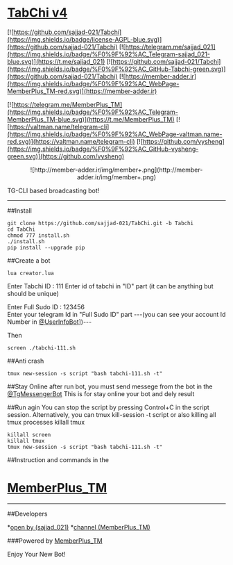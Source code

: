 # [TabChi v4](https://telegram.me/MemberPlus_tm)

[![https://github.com/sajjad-021/Tabchi](https://img.shields.io/badge/license-AGPL-blue.svg)](https://github.com/sajjad-021/Tabchi)
[![https://telegram.me/sajjad_021](https://img.shields.io/badge/%F0%9F%92%AC_Telegram-sajjad_021-blue.svg)](https://t.me/sajjad_021)
[![https://github.com/sajjad-021/Tabchi](https://img.shields.io/badge/%F0%9F%92%AC_GitHub-Tabchi-green.svg)](https://github.com/sajjad-021/Tabchi)
[![https://member-adder.ir](https://img.shields.io/badge/%F0%9F%92%AC_WebPage-MemberPlus_TM-red.svg)](https://member-adder.ir)

[![https://telegram.me/MemberPlus_TM](https://img.shields.io/badge/%F0%9F%92%AC_Telegram-MemberPlus_TM-blue.svg)](https://t.me/MemberPlus_TM)
[![https://valtman.name/telegram-cli](https://img.shields.io/badge/%F0%9F%92%AC_WebPage-valtman.name-red.svg)](https://valtman.name/telegram-cli)
[![https://github.com/vysheng](https://img.shields.io/badge/%F0%9F%92%AC_GitHub-vysheng-green.svg)](https://github.com/vysheng)

<p align="center"> ![http://member-adder.ir/img/member+.png](http://member-adder.ir/img/member+.png)

TG-CLI based broadcasting bot!

****

##Install
```
git clone https://github.com/sajjad-021/TabChi.git -b Tabchi
cd TabChi
chmod 777 install.sh
./install.sh
pip install --upgrade pip
```
 
##Create a bot
```
lua creator.lua
```         

Enter Tabchi ID : 111
Enter id of tabchi in "ID" part (it can be anything but should be unique)

Enter Full Sudo ID : 123456    
Enter your telegram Id in "Full Sudo ID" part
---(you can see your account Id Number in [@UserInfoBot](https://telegram.me/userinfobot)])---

Then

```
screen ./tabchi-111.sh
```
         
##Anti crash
```
tmux new-session -s script "bash tabchi-111.sh -t"
```

##Stay Online
after run bot, you must send messege from the bot in the [@TgMessengerBot](https://telegram.me/TgMessengerBot)
This is for stay online your bot and dely result 


##Run agin
You can stop the script by pressing Control+C in the script session. Alternatively, you can tmux kill-session -t script or also killing all tmux processes killall tmux

```
killall screen
killall tmux
tmux new-session -s script "bash tabchi-111.sh -t"
```

##Instruction and commands 
in the 
# [MemberPlus_TM](https://telegram.me/MemberPlus_TM)

***

##Developers

*[open by (sajjad_021)](https://telegram.me/sajjad_021)
*[channel (MemberPlus_TM)](https://telegram.me/MemberPlus_TM)

###Powered by [MemberPlus_TM](https://telegram.me/MemberPlus_TM)

Enjoy Your New Bot!
